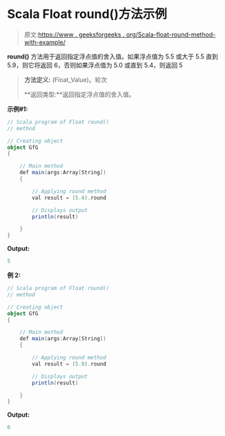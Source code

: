 # Scala Float round()方法示例

> 原文:[https://www . geeksforgeeks . org/Scala-float-round-method-with-example/](https://www.geeksforgeeks.org/scala-float-round-method-with-example/)

**round()** 方法用于返回指定浮点值的舍入值。如果浮点值为 5.5 或大于 5.5 直到 5.9，则它将返回 6，否则如果浮点值为 5.0 或直到 5.4，则返回 5

> **方法定义:** (Float_Value)。轮次
> 
> **返回类型:**返回指定浮点值的舍入值。

**示例#1:**

```scala
// Scala program of Float round()
// method

// Creating object
object GfG
{ 

    // Main method
    def main(args:Array[String])
    {

        // Applying round method
        val result = (5.4).round

        // Displays output
        println(result)

    }
} 
```

**Output:**

```scala
5

```

**例 2:**

```scala
// Scala program of Float round()
// method

// Creating object
object GfG
{ 

    // Main method
    def main(args:Array[String])
    {

        // Applying round method
        val result = (5.9).round

        // Displays output
        println(result)

    }
} 
```

**Output:**

```scala
6

```